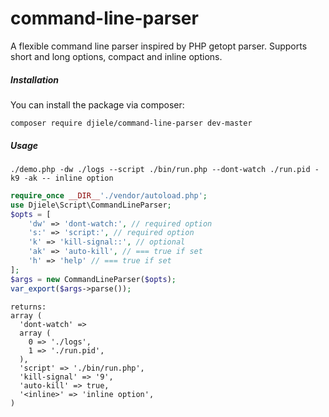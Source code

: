 # command-line-parser
A flexible command line parser inspired by PHP getopt parser. Supports short and long options, compact and inline options.

##### Installation

You can install the package via composer:

```
composer require djiele/command-line-parser dev-master
```
##### Usage
```
./demo.php -dw ./logs --script ./bin/run.php --dont-watch ./run.pid -k9 -ak -- inline option
```
```php
require_once __DIR__'./vendor/autoload.php';
use Djiele\Script\CommandLineParser;
$opts = [
	'dw' => 'dont-watch:', // required option
	's:' => 'script:', // required option
	'k' => 'kill-signal::', // optional
	'ak' => 'auto-kill', // === true if set
	'h' => 'help' // === true if set
];
$args = new CommandLineParser($opts);
var_export($args->parse());
```
```
returns:
array (
  'dont-watch' =>
  array (
    0 => './logs',
    1 => './run.pid',
  ),
  'script' => './bin/run.php',
  'kill-signal' => '9',
  'auto-kill' => true,
  '<inline>' => 'inline option',
)
```